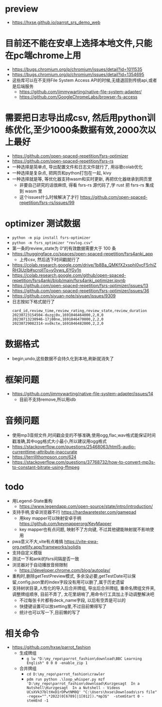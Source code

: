 # preview
  * https://hxse.github.io/parrot_srs_demo_web
# 目前还不能在安卓上选择本地文件,只能在pc端chrome上用
  * https://bugs.chromium.org/p/chromium/issues/detail?id=1011535
  * https://bugs.chromium.org/p/chromium/issues/detail?id=1354695
  * 这些库可以在不支持File System Access API的时候,无缝退回到传统api,或者是后端服务
    * https://github.com/jimmywarting/native-file-system-adapter/
    * https://github.com/GoogleChromeLabs/browser-fs-access
# 需要把日志导出成csv, 然后用python训练优化,至少1000条数据有效,2000次以上最好
  * https://github.com/open-spaced-repetition/fsrs-optimizer
  * https://github.com/open-spaced-repetition/fsrs-rs
  * 一种选择是简单点, 导出配置文件和日志文件就行了, 用谷歌colab优化
  * 一种选择是复杂点, 把网页和python打包在一起, kivy
  * 一种选择就是等, 等优化器支持wasm和实时更新, 再把优化器继承到网页里
    * 非要自己研究的话很麻烦, 得看 fsrs-rs 源代码了,学 rust 把 fsrs-rs 集成到 wasm 里
    * 这个issues什么时候解决了才行 https://github.com/open-spaced-repetition/fsrs-rs/issues/99
# optimizer 测试数据
  * `python -m pip install fsrs-optimizer`
  * `python -m fsrs_optimizer "revlog.csv"`
  * 第一条的review_state为 0“的有效数据需要大于 100 条
  * https://huggingface.co/spaces/open-spaced-repetition/fsrs4anki_app
    * 上传csv, 然后选下时间戳就行了
  * https://colab.research.google.com/drive/1b8Ba_QMKfX2xsphl0vcF5rhiZRH3UzIb#scrollTo=y0vws_6YGy1n
  * https://colab.research.google.com/github/open-spaced-repetition/fsrs4anki/blob/main/fsrs4anki_optimizer.ipynb
  * https://github.com/open-spaced-repetition/fsrs-optimizer/issues/13
  * https://github.com/open-spaced-repetition/fsrs-optimizer/issues/36
  * https://github.com/siyuan-note/siyuan/issues/9309
  * 日志按如下格式就行了
    ```csv
    card_id,review_time,review_rating,review_state,review_duration
    20230723154504-duzgj0v,1691046464000,2,0,0
    20230713230946-17j80ne,1691046470000,2,2,0
    20230729082314-xvdkcte,1691046482000,2,2,0
    ```
# 数据格式
  * begin,undo,这些数据不会持久化到本地,刷新就消失了
# 框架问题
  * https://github.com/jimmywarting/native-file-system-adapter/issues/14
    * 目前不支持remove,所以用idb
# 音频问题
  * 使用mp3音频文件,时间戳会变的不够准确,使用ogg,flac,wav格式能保证时间戳准确,其中ogg格式大小最小,所以建议用ogg格式
  * https://stackoverflow.com/questions/25468063/html5-audio-currenttime-attribute-inaccurate
  * https://terrillthompson.com/624
  * https://stackoverflow.com/questions/37768732/how-to-convert-mp3s-to-constant-bitrate-using-ffmpeg
# todo
  * 用Legend-State重构
    * https://www.legendapp.com/open-source/state/intro/introduction/
  * 支持手柄,安卓浏览器不行 https://hardwaretester.com/gamepad
    * 用key mapper可以映射安卓手柄 https://github.com/keymapperorg/KeyMapper
    * key mapper也有点问题, 映射不了方向键, 不过其他键能映射就不影响使用
  * pwa意义不大,vite有点难搞 https://vite-pwa-org.netlify.app/frameworks/solidjs
  * 支持自定义模版
  * 测试一下和anki的fsrs间隔是否一致
  * 浏览器对于自动播放音频限制
    * https://developer.chrome.com/blog/autoplay/
  * 重构时,删除getTestPreview模式, 多余没必要,getTestDate可以保留,config.json里的index字段没有用可以删了,属于历史遗留
  * 支持树状目录,人性化的导入后合并牌组, 导出后合并牌组, 重命名牌组文件夹, 调整牌组顺序, 目前不弄了, 太花里胡哨了,用命令行工具加上手动调整解决吧
    * 不过每张卡片都有deck_name字段, 以后有空弄是可以的
    * 快捷键设置可以放setting里,不过目前懒得写了
    * 统计也可以写一下,目前懒的写了
# 相关命令
  * https://github.com/hxse/parrot_fashion
    * 生成牌组
      * `g lw "D:\my_repo\parrot_fashion\download\BBC Learning English" 0 0 0 -enable_zip 1`
    * 合并牌组
      * `cd D:\my_repo\parrot_fashion\crawler`
      * `pdm run python .\loop_whisper.py mzf 'D:\my_repo\parrot_fashion\download\Kurzgesagt  In a Nutshell\Kurzgesagt  In a Nutshell - Videos UCsXVk37bltHxD1rDPwtNM8Q' "C:\Users\hxse\Downloads\srs file" -regex="^.*2022(0[6789]|1[012]).*mp3$"  -stemStart 0 -stemEnd -1`

